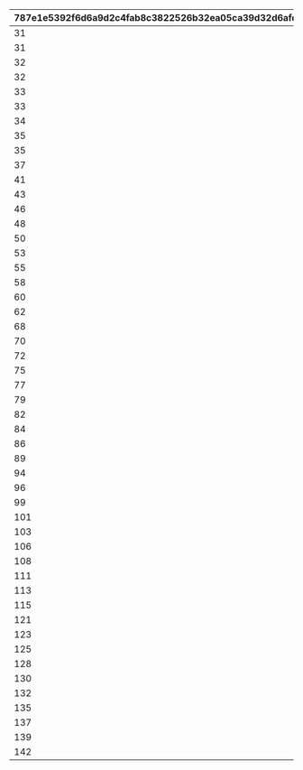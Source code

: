 |787e1e5392f6d6a9d2c4fab8c3822526b32ea05ca39d32d6afdabb6bed060f9c|fdfd45eb159735009c8865aa4d8f14ee65c713eabd040d00f019821d21683010|2d608571833eaf1d2d9ec5ffeb0ff94b9eede9364fe2b9fdba9a370fd1383944|d4d756c314cf8188cd7ae791244c79e9e9763c5e102eb920546aca384bb3d9f2|918f42d777ee2321671aee128fcf1189caa62d56ccd605948c020dd51d2056eb|bdd0d2156752d2960e558538bb52f6e4a68e5e3516b3d88acc60fae9bbc70ad8|0e6f5505900255876602d6cad45e1f1f1738a1386088ab77c9bfe46ecffeb22f|8e95b903ac3eb05e0d9759cd20563945f0de88d7a9433eeee8dc544142e6c6af|c6f660e100c368a1cba5c2d088f1fa8a303d2f4ea58ee140f933faa3618becad|8a2eb3281560fb02d9867608075f0f50725dd424d4aae0886044ac0290afa243|60881bf5f341f18c560707a0962075aee52b67510b5f32bc47e2efba4a950537|
| --- | --- | --- | --- | --- | --- | --- | --- | --- | --- | --- |
|31|10|8|25013|2|2|91002|1|25021|8|283001001|
|31|10|8|25013|2|2|91002|2|25021|8|283001002|
|32|10|8|25013|2|2|91002|3|25021|8|283001003|
|32|10|8|25013|2|2|91002|4|25021|8|283001004|
|33|10|8|25013|2|2|91002|5|25021|8|283001005|
|33|10|9|25013|2|2|91002|6|25021|8|283001006|
|34|10|9|25013|2|2|91002|7|25021|8|283001007|
|35|10|9|25013|2|2|91002|8|25021|8|283001008|
|35|10|9|25013|2|2|91002|9|25021|8|283001009|
|37|30|10|25013|2|2|91002|10|25021|8|283001010|
|41|10|10|25013|2|2|91002|11|25021|8|283001011|
|43|10|11|25013|2|2|91002|12|25021|8|283001012|
|46|10|11|25013|2|2|91002|13|25021|8|283001013|
|48|10|12|25013|2|2|91002|14|25021|8|283001014|
|50|10|12|25013|2|2|91002|15|25021|8|283001015|
|53|10|13|25013|2|2|91002|16|25021|8|283001016|
|55|10|14|25013|2|2|91002|17|25021|8|283001017|
|58|10|14|25013|2|2|91002|18|25021|8|283001018|
|60|10|15|25013|2|2|91002|19|25021|8|283001019|
|62|30|15|25013|2|2|91002|20|25021|8|283001020|
|68|10|16|25013|2|2|91002|21|25021|8|283001021|
|70|10|16|25013|2|2|91002|22|25021|8|283001022|
|72|10|16|25013|2|2|91002|23|25021|8|283001023|
|75|10|17|25013|2|2|91002|24|25021|8|283001024|
|77|10|18|25013|2|2|91002|25|25021|8|283001025|
|79|10|18|25013|2|2|91002|26|25021|8|283001026|
|82|10|19|25013|2|2|91002|27|25021|8|283001027|
|84|10|19|25013|2|2|91002|28|25021|8|283001028|
|86|10|19|25013|2|2|91002|29|25021|8|283001029|
|89|30|20|25013|2|2|91002|30|25021|8|283001030|
|94|10|20|25013|2|2|91002|31|25021|8|283001031|
|96|10|21|25013|2|2|91002|32|25021|8|283001032|
|99|10|21|25013|2|2|91002|33|25021|8|283001033|
|101|10|22|25013|2|2|91002|34|25021|8|283001034|
|103|10|22|25013|2|2|91002|35|25021|8|283001035|
|106|10|23|25013|2|2|91002|36|25021|8|283001036|
|108|10|23|25013|2|2|91002|37|25021|8|283001037|
|111|10|24|25013|2|2|91002|38|25021|8|283001038|
|113|10|25|25013|2|2|91002|39|25021|8|283001039|
|115|30|25|25013|2|2|91002|40|25021|8|283001040|
|121|10|26|25013|2|2|91002|41|25021|8|283001041|
|123|10|27|25013|2|2|91002|42|25021|8|283001042|
|125|10|28|25013|2|2|91002|43|25021|8|283001043|
|128|10|28|25013|2|2|91002|44|25021|8|283001044|
|130|10|29|25013|2|2|91002|45|25021|8|283001045|
|132|10|30|25013|2|2|91002|46|25021|8|283001046|
|135|10|30|25013|2|2|91002|47|25021|8|283001047|
|137|10|31|25013|2|2|91002|48|25021|8|283001048|
|139|10|31|25013|2|2|91002|49|25021|8|283001049|
|142|30|31|25013|2|2|91002|50|25021|8|283001050|